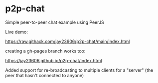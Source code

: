 # p2p-chat
Simple peer-to-peer chat example using PeerJS

Live demo:

https://raw.githack.com/jay23606/p2p-chat/main/index.html

creating a gh-pages branch works too:

https://jay23606.github.io/p2p-chat/index.html

Added support for re-broadcasting to multiple clients for a "server" (the peer that hasn't connected to anyone)
